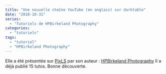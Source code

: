 ```yaml
---
title: "Une nouvelle chaîne YouTube (en anglais) sur darktable"
date: "2018-10-31"
series:
  - "Tutoriels de HPBirkeland Photography"
categories: 
  - "tutoriels"
tags: 
  - "tutoriel"
  - "HPBirkeland Photography"
---
```


Elle a été présentée sur [PixLS](https://discuss.pixls.us/t/new-ish-darktable-channel-on-youtube/8915) par son auteur : [HPBirkeland Photography](https://www.youtube.com/c/HPBirkelandPhotography/videos) Il a déjà publié 15 tutos. Bonne découverte.

